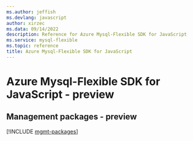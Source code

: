 ```yaml
---
ms.author: jeffish
ms.devlang: javascript
author: xirzec
ms.data: 09/14/2022
description: Reference for Azure Mysql-Flexible SDK for JavaScript
ms.service: mysql-flexible
ms.topic: reference
title: Azure Mysql-Flexible SDK for JavaScript
---
```

# Azure Mysql-Flexible SDK for JavaScript - preview

## Management packages - preview
[!INCLUDE [mgmt-packages](mysql-flexible-mgmt-index.md)]
